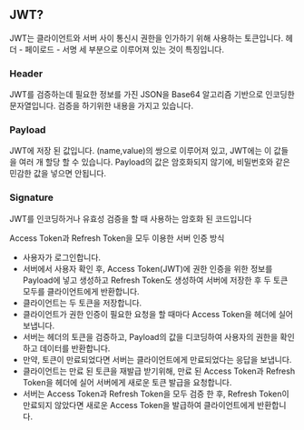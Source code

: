 ## JWT?
JWT는 클라이언트와 서버 사이 통신시 권한을 인가하기 위해 사용하는 토큰입니다.
헤더 - 페이로드 - 서명 세 부분으로 이루어져 있는 것이 특징입니다.

### Header
JWT를 검증하는데 필요한 정보를 가진 JSON을 Base64 알고리즘 기반으로 인코딩한 문자열입니다.
검증을 하기위한 내용을 가지고 있습니다.

### Payload
JWT에 저장 된 값입니다.
(name,value)의 쌍으로 이루어져 있고, JWT에는 이 값들을 여러 개 할당 할 수 있습니다.
Payload의 값은 암호화되지 않기에, 비밀번호와 같은 민감한 값을 넣으면 안됩니다.

### Signature
JWT를 인코딩하거나 유효성 검증을 할 때 사용하는 암호화 된 코드입니다

Access Token과 Refresh Token을 모두 이용한 서버 인증 방식

- 사용자가 로그인합니다.
- 서버에서 사용자 확인 후, Access Token(JWT)에 권한 인증을 위한 정보를 Payload에 넣고 생성하고 Refresh Token도 생성하여 서버에 저장한 후 두 토큰 모두를 클라이언트에게 반환합니다.
- 클라이언트는 두 토큰을 저장합니다.
- 클라이언트가 권한 인증이 필요한 요청을 할 때마다 Access Token을 헤더에 실어 보냅니다.
- 서버는 헤더의 토큰을 검증하고, Payload의 값을 디코딩하여 사용자의 권한을 확인하고 데이터를 반환합니다.
- 만약, 토큰이 만료되었다면 서버는 클라이언트에게 만료되었다는 응답을 보냅니다.
- 클라이언트는 만료 된 토큰을 재발급 받기위해, 만료 된 Access Token과 Refresh Token을 헤더에 실어 서버에게 새로운 토큰 발급을 요청합니다.
- 서버는 Access Token과 Refresh Token을 모두 검증 한 후, Refresh Token이 만료되지 않았다면 새로운 Access Token을 발급하여 클라이언트에게 반환합니다.
